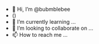- 👋 Hi, I’m @bubmblebee
- (</div>)
- 🌱 I’m currently learning ...
- 💞️ I’m looking to collaborate on ...
- 📫 How to reach me ...

<!---
bubmblebee/bubmblebee is a ✨ special ✨ repository because its `README.md` (this file) appears on your GitHub profile.
You can click the Preview link to take a look at your changes.
--->
